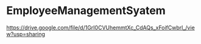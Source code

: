 # EmployeeManagementSyatem

https://drive.google.com/file/d/1GrI0CVUhemmtXc_CdAQs_xFoifCwbrl_/view?usp=sharing
